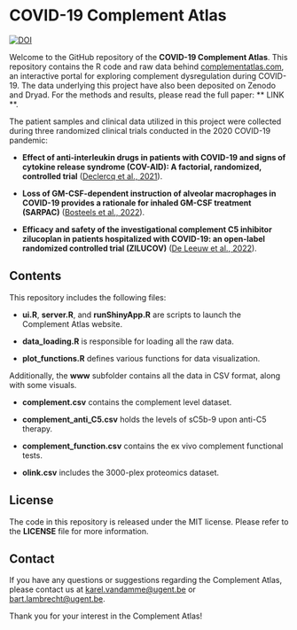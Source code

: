 # COVID-19 Complement Atlas
[![DOI](https://zenodo.org/badge/DOI/10.5281/zenodo.8192092.svg)](https://doi.org/10.5281/zenodo.8192092)

Welcome to the GitHub repository of the **COVID-19 Complement Atlas**. This repository contains the R code and raw data behind <a href='https://www.complementatlas.com'>complementatlas.com</a>, an interactive portal for exploring complement dysregulation during COVID-19. The data underlying this project have also been deposited on Zenodo and Dryad. For the methods and results, please read the full paper: ** LINK **.

The patient samples and clinical data utilized in this project were collected during three randomized clinical trials conducted in the 2020 COVID-19 pandemic:

* **Effect of anti-interleukin drugs in patients with COVID-19 and signs of cytokine release syndrome (COV-AID): A factorial, randomized, controlled trial** (<a href='https://www.sciencedirect.com/science/article/pii/S2213260021003775'>Declercq et al., 2021</a>).

* **Loss of GM-CSF-dependent instruction of alveolar macrophages in COVID-19 provides a rationale for inhaled GM-CSF treatment (SARPAC)** (<a href='https://www.cell.com/cell-reports-medicine/fulltext/S2666-3791(22)00397-4'>Bosteels et al., 2022</a>).

* **Efficacy and safety of the investigational complement C5 inhibitor zilucoplan in patients hospitalized with COVID-19: an open-label randomized controlled trial (ZILUCOV)** (<a href='https://respiratory-research.biomedcentral.com/articles/10.1186/s12931-022-02126-2'>De Leeuw et al., 2022</a>).

## Contents

This repository includes the following files:

* **ui.R**, **server.R**, and **runShinyApp.R** are scripts to launch the Complement Atlas website.

* **data_loading.R** is responsible for loading all the raw data.

* **plot_functions.R** defines various functions for data visualization.

Additionally, the **www** subfolder contains all the data in CSV format, along with some visuals.

* **complement.csv** contains the complement level dataset.

*  **complement_anti_C5.csv** holds the levels of sC5b-9 upon anti-C5 therapy.

*  **complement_function.csv** contains the ex vivo complement functional tests.

* **olink.csv** includes the 3000-plex proteomics dataset. 

## License

The code in this repository is released under the MIT license. Please refer to the **LICENSE** file for more information.

## Contact

If you have any questions or suggestions regarding the Complement Atlas, please contact us at karel.vandamme@ugent.be or bart.lambrecht@ugent.be.

Thank you for your interest in the Complement Atlas!

